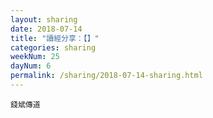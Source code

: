 ```yaml
---
layout: sharing
date: 2018-07-14
title: "讀經分享：【】"
categories: sharing
weekNum: 25
dayNum: 6
permalink: /sharing/2018-07-14-sharing.html
---
```


`錢斌傳道`
